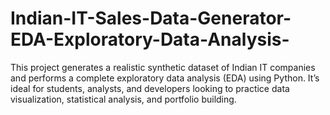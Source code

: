 # Indian-IT-Sales-Data-Generator-EDA-Exploratory-Data-Analysis-
This project generates a realistic synthetic dataset of Indian IT companies and performs a complete exploratory data analysis (EDA) using Python. It’s ideal for students, analysts, and developers looking to practice data visualization, statistical analysis, and portfolio building.
